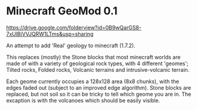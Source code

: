 Minecraft GeoMod 0.1
=====================

https://drive.google.com/folderview?id=0B9wQarGS8-7xUlBiVVJQRW1LTms&usp=sharing

An attempt to add 'Real' geology to minecraft (1.7.2).

This replaces (mostly) the Stone blocks that most minecraft worlds are made of with a variety of
geological rock types, with 4 different 'geomes'; Tilted rocks, Folded rocks, Volcanic terrains and 
intrusive-volcanic terrain.

Each geome currently occupies a 128x128 area (8x8 chunks), with the edges faded out (subject to an 
improved edge algorithm).  Stone blocks are replaced, but not soil so it can be tricky to tell which 
geome you are in. The excaption is with the volcanoes which should be easily visible.

